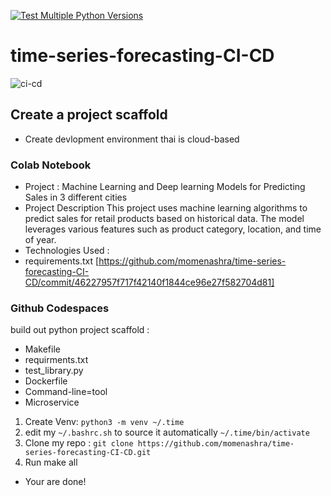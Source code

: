 [![Test Multiple Python Versions](https://github.com/momenashra/time-series-forecasting-CI-CD/actions/workflows/Continous_integration.yml/badge.svg)](https://github.com/momenashra/time-series-forecasting-CI-CD/actions/workflows/Continous_integration.yml)

# time-series-forecasting-CI-CD
![ci-cd](https://github.com/user-attachments/assets/a0f705be-b0c3-453e-8908-84ae13eda607)

## Create a project scaffold
* Create devlopment environment thai is cloud-based 
### Colab Notebook
* Project : Machine Learning and Deep learning Models for Predicting Sales in 3 different cities
* Project Description This project uses machine learning algorithms to predict sales for retail products based on historical data. The model leverages various features such as product category, location, and time of year.
* Technologies Used :
* ‎requirements.txt [https://github.com/momenashra/time-series-forecasting-CI-CD/commit/46227957f717f42140f1844ce96e27f582704d81]
### Github Codespaces 
build out python project scaffold :
*  Makefile
*  requirments.txt
*  test_library.py
*  Dockerfile
*  Command-line=tool
*  Microservice

1. Create Venv: `python3 -m venv ~/.time`
2. edit my  `~/.bashrc.sh` to source it automatically `~/.time/bin/activate`
3. Clone my repo : `git clone https://github.com/momenashra/time-series-forecasting-CI-CD.git`
4. Run make all
* Your are done! 
